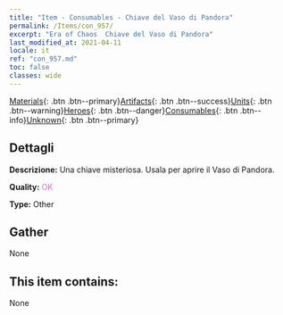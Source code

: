 ```yaml
---
title: "Item - Consumables - Chiave del Vaso di Pandora"
permalink: /Items/con_957/
excerpt: "Era of Chaos  Chiave del Vaso di Pandora"
last_modified_at: 2021-04-11
locale: it
ref: "con_957.md"
toc: false
classes: wide
---
```

 [Materials](/it/Items/){: .btn .btn--primary}[Artifacts](/it/Items/Artifacts/){: .btn .btn--success}[Units](/it/Items/Units/){: .btn .btn--warning}[Heroes](/it/Items/Heroes/){: .btn .btn--danger}[Consumables](/it/Items/Consumables/){: .btn .btn--info}[Unknown](/it/Items/Unknown/){: .btn .btn--primary}

## Dettagli
 **Descrizione:** Una chiave misteriosa. Usala per aprire il Vaso di Pandora.

 **Quality:** <span style="color: #DA70D6">OK</span>

 **Type:** Other

## Gather

  None

## This item contains:

  None

